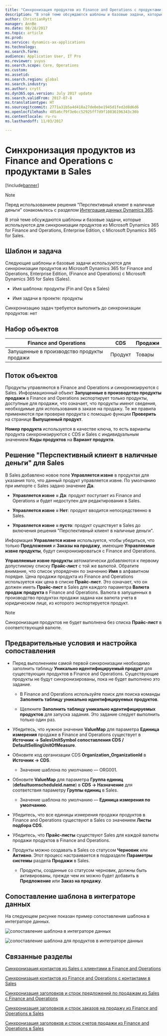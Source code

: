 ```yaml
---
title: "Синхронизация продуктов из Finance and Operations с продуктами в Sales"
description: "В этой теме обсуждаются шаблоны и базовые задачи, которые используются для синхронизации продуктов из Microsoft Dynamics 365 for Finance and Operations, Enterprise Edition, с Microsoft Dynamics 365 for Sales."
author: ChristianRytt
manager: AnnBe
ms.date: 08/28/2017
ms.topic: article
ms.prod: 
ms.service: dynamics-ax-applications
ms.technology: 
ms.search.form: 
audience: Application User, IT Pro
ms.reviewer: yuyus
ms.search.scope: Core, Operations
ms.custom: 
ms.assetid: 
ms.search.region: global
ms.search.industry: 
ms.author: crytt
ms.dyn365.ops.version: July 2017 update
ms.search.validFrom: 2017-07-8
ms.translationtype: HT
ms.sourcegitcommit: 2771a31b5a4d418a27de0ebe1945d1fed2d8d6d6
ms.openlocfilehash: 405a6cf9f3e6cc52925ff7d9f10836196343c36b
ms.contentlocale: ru-ru
ms.lasthandoff: 11/03/2017

---
```


# <a name="synchronize-products-from-finance-and-operations-to-products-in-sales"></a>Синхронизация продуктов из Finance and Operations с продуктами в Sales

[!include[banner](../includes/banner.md)]

> [!NOTE]
> Перед использованием решения "Перспективный клиент в наличные деньги" ознакомьтесь с разделом [Интеграция данных Dynamics 365](/common-data-service/entity-reference/dynamics-365-integration). 

В этой теме обсуждаются шаблоны и базовые задачи, которые используются для синхронизации продуктов из Microsoft Dynamics 365 for Finance and Operations, Enterprise Edition, с Microsoft Dynamics 365 for Sales.

## <a name="template-and-task"></a>Шаблон и задача

Следующие шаблоны и базовые задачи используются для синхронизации продуктов из Microsoft Dynamics 365 for Finance and Operations, Enterprise Edition, (Finance and Operations) с Microsoft Dynamics 365 for Sales (Sales).

-   Имя шаблона: продукты (Fin and Ops в Sales)

-   Имя задачи в проекте: продукты

Синхронизацию задач требуется выполнить до синхронизации продуктов: нет

## <a name="entity-set"></a>Набор объектов

| **Finance and Operations** | **CDS** | **Продажи**  |
|----------------------------|---------|------------|
| Запущенные в производство продукты продажи | Продукт | Товары   |

## <a name="entity-flow"></a>Поток объектов

Продукты управляются в Finance and Operations и синхронизируются с Sales. Информационный объект **Запущенные в производство продукты продажи** в Finance and Operations экспортирует только продукты, доступные для продажи, что означает, что продукты имеют сведения, необходимые для использования в заказе на продажу. Те же правила применяются при проверке продукта с помощью функции **Проверить** на странице **Выпущенный продукт**.

**Номер продукта** используется в качестве ключа, то есть варианты продукта синхронизируются с CDS и Sales с индивидуальным значением **Коды продуктов** на **Вариант продукта**.

## <a name="prospect-to-cash-solution-for-sales"></a>Решение "Перспективный клиент в наличные деньги" для Sales

В Sales добавлено новое поле **Управляется извне** в продуктах для указания того, что данный продукт управляется извне. По умолчанию при импорте с Sales задано значение **Да**.

-   **Управляется извне = Да**: продукт поступает из Finance and Operations и будет недоступен для редактирования в Sales.

-   **Управляется извне = Нет**: продукт вводится непосредственно в Sales.

-   **Управляется извне = пусто**: продукт существует в Sales до включения решения "Перспективный клиент в наличные деньги".

Информация **Управляется извне** используется, чтобы убедиться, что только **Предложения** и **Заказы на продажу**, имеющие **Управляемые извне продукты**, будут синхронизироваться с Finance and Operations.

**Управляемые извне продукты** автоматически добавляются к первому допустимому списку **Прайс-лист** с той же валютой. Обратите внимание, что список упорядочен по значению **Имя** в алфавитном порядке. Цена продажи продукта из Finance and Operations используется как цена в списке **Прайс-лист**. Это означает, что он должен иметь **Прайс-лист** в Sales для каждого параметра **Валюта продаж продукта** в Finance and Operations. Валюта в запущенных в производство продуктах продажи задана как валюта учета в юридическом лице, из которого экспортируется продукт.

> [!NOTE]
> Синхронизация продуктов не будет выполнена без списка **Прайс-лист** в соответствующей валюте.

## <a name="preconditions-and-mapping-setup"></a>Предварительные условия и настройка сопоставления

-   Перед выполнением самой первой синхронизации необходимо заполнить таблицу **Уникально идентифицируемый продукт** для существующих продуктов в Finance and Operations. Существующие продукты не будут синхронизированы, пока не будет выполнено это задание.

    -   В Finance and Operations используйте поиск для поиска команды **Заполнить таблицу уникально идентифицируемых продуктов**.

    -   Щелкните **Заполнить таблицу уникально идентифицируемых продуктов** для запуска задания. Это задание следует выполнить только один раз.

-   Убедитесь, что нужное значение **ValueMap** для параметра **Единица измерения** продаже в Finance and Operations существует в **Источник -\> SalesUnitSymbol сопоставления CDS / DefaultSellingUnitOfMeasure**.

-   Обновите код организации CDS **Organization_OrganizationId** в **Источник -\> CDS**.

    -   Значение шаблона по умолчанию — ORG001.

-   Обновите **ValueMap** для параметра **Группа единиц** (**defaultuomscheduleid.name**) в **CDS -\> Назначение** для соответствия параметру **Группы единиц** в Sales.

    -   Значение шаблона по умолчанию — **Единица измерения по умолчанию**.

-   Убедитесь, что все единицы измерения продажи продуктов в Finance and Operations существуют в Sales со значением **Листы подбора CDS**.

-   Убедитесь, что **Прайс-листы** существуют Sales для каждой валюты продажи продуктов в Finance and Operations.

-   Продукты можно создавать в Sales со статусом **Черновик** или **Активно**. Этот процесс настраивается в подразделе **Параметры системы** раздела **Продажи** в Sales.

    -   Продукты, созданные со статусом черновик, должны быть активированы, прежде чем их можно будет добавить в **Предложение** или **Заказ на продажу**.

## <a name="template-mapping-in-data-integrator"></a>Сопоставление шаблона в интеграторе данных

На следующем рисунке показан пример сопоставления шаблона в интеграторе данных.

![сопоставление шаблона в интеграторе данных](./media/products-template-mapping-data-integrator-1.png)

![сопоставление шаблона для продуктов в интеграторе данных](./media/products-template-mapping-data-integrator-2.png)

## <a name="related-topics"></a>Связанные разделы

[Синхронизация контактов из Sales с клиентами в Finance and Operations](accounts-template-mapping.md)

[Синхронизация контактов из Finance and Operations с контактами в Sales](contacts-template-mapping.md)

[Синхронизация заголовков и строк предложений по продажам из Sales с Finance and Operations](sales-quotation-template-mapping.md)

[Синхронизация заголовков и строк заказов на продажу из Finance and Operations в Sales](sales-order-template-mapping.md)

[Синхронизация заголовков и строк счетов продажи из Finance and Operations в Sales](sales-invoice-template-mapping.md)


